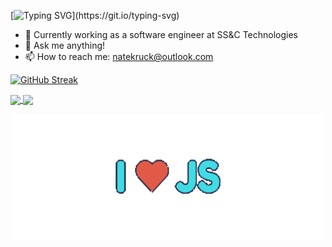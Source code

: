 [![Typing SVG](https://readme-typing-svg.herokuapp.com?color=%231BB624&width=450&lines=Please+help!+I'm+trapped+in+my+computer.)](https://git.io/typing-svg)

<!--
**Nate-Kruck/Nate-Kruck** is a ✨ _special_ ✨ repository because its `README.md` (this file) appears on your GitHub profile.
-->

- 🌱  Currently working as a software engineer at SS&C Technologies
- 💬  Ask me anything!
- 📫  How to reach me: natekruck@outlook.com

[![GitHub Streak](http://github-readme-streak-stats.herokuapp.com?user=Nate-Kruck&theme=dark&date_format=M%20j%5B%2C%20Y%5D&background=000000&ring=40DD34)](https://git.io/streak-stats)

<a href="https://github.com/Nate-Kruck/github-readme-stats">
  <img align="center" src="https://github-readme-stats.vercel.app/api?username=Nate-Kruck&count_private=true&show_icons=true&theme=vision-friendly-dark" />
</a>

<a href="https://github.com/Nate-Kruck/convoychat">
<img align="center" src="https://github-readme-stats.vercel.app/api/top-langs/?username=Nate-Kruck&layout=compact&theme=vision-friendly-dark" />
</a>

<p align="center">
<img width="500" height="200" src="https://github.com/Nate-Kruck/Nate-Kruck/blob/main/images/ILoveJStransparent.png">
</p>
